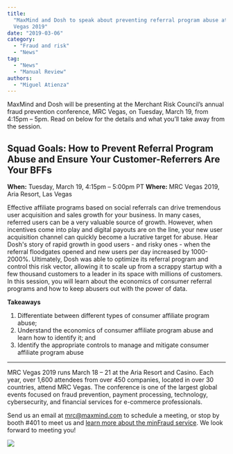 ```yaml
---
title:
  "MaxMind and Dosh to speak about preventing referral program abuse at MRC
  Vegas 2019"
date: "2019-03-06"
category:
  - "Fraud and risk"
  - "News"
tag:
  - "News"
  - "Manual Review"
authors:
  - "Miguel Atienza"
---
```


MaxMind and Dosh will be presenting at the Merchant Risk Council’s annual fraud
prevention conference, MRC Vegas, on Tuesday, March 19, from 4:15pm – 5pm. Read
on below for the details and what you’ll take away from the session.

<!--lint disable maximum-heading-length-->

## Squad Goals: How to Prevent Referral Program Abuse and Ensure Your Customer-Referrers Are Your BFFs

**When:** Tuesday, March 19, 4:15pm – 5:00pm PT **Where:** MRC Vegas 2019, Aria
Resort, Las Vegas

Effective affiliate programs based on social referrals can drive tremendous user
acquisition and sales growth for your business. In many cases, referred users
can be a very valuable source of growth. However, when incentives come into play
and digital payouts are on the line, your new user acquisition channel can
quickly become a lucrative target for abuse. Hear Dosh's story of rapid growth
in good users - and risky ones - when the referral floodgates opened and new
users per day increased by 1000-2000%. Ultimately, Dosh was able to optimize its
referral program and control this risk vector, allowing it to scale up from a
scrappy startup with a few thousand customers to a leader in its space with
millions of customers. In this session, you will learn about the economics of
consumer referral programs and how to keep abusers out with the power of data.

**Takeaways**

<!--lint disable ordered-list-marker-value-->

1. Differentiate between different types of consumer affiliate program abuse;
1. Understand the economics of consumer affiliate program abuse and learn how to
   identify it; and
1. Identify the appropriate controls to manage and mitigate consumer affiliate
   program abuse

---

MRC Vegas 2019 runs March 18 – 21 at the Aria Resort and Casino. Each year, over
1,600 attendees from over 450 companies, located in over 30 countries, attend
MRC Vegas. The conference is one of the largest global events focused on fraud
prevention, payment processing, technology, cybersecurity, and financial
services for e-commerce professionals.

Send us an email at <mrc@maxmind.com> to schedule a meeting, or stop by booth
\#401 to meet us and
[learn more about the minFraud service](https://www.maxmind.com/en/solutions/minfraud-services).
We look forward to meeting you!

![](/images/2019/03/brandedimages.php_-1024x205.jpeg)
